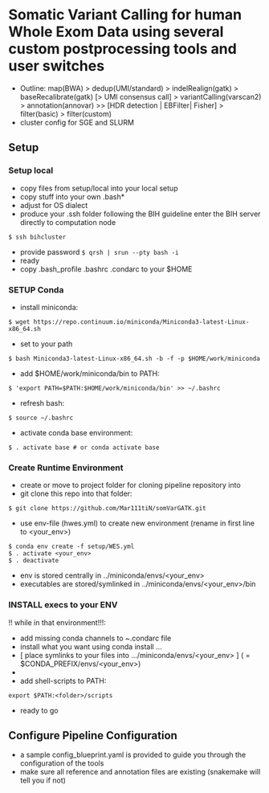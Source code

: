 # Somatic Variant Calling for human Whole Exom Data using several custom postprocessing tools and user switches
* Outline:
map(BWA) > dedup(UMI/standard) > indelRealign(gatk) > baseRecalibrate(gatk) [> UMI consensus call] > variantCalling(varscan2) > annotation(annovar) >> [HDR detection | EBFilter| Fisher] > filter(basic) > filter(custom)
* cluster config for SGE and SLURM

## Setup

### Setup local
* copy files from setup/local into your local setup 
* copy stuff into your own .bash*
* adjust for OS dialect
* produce your .ssh folder following the BIH guideline
enter the BIH server directly to computation node

```
$ ssh bihcluster 
```
* provide password
```$ qrsh | srun --pty bash -i ```
* ready
* copy .bash_profile .bashrc .condarc to your $HOME

### SETUP Conda
* install miniconda:
```
$ wget https://repo.continuum.io/miniconda/Miniconda3-latest-Linux-x86_64.sh
```
* set to your path
```
$ bash Miniconda3-latest-Linux-x86_64.sh -b -f -p $HOME/work/miniconda
```
* add $HOME/work/miniconda/bin to PATH:
```
$ 'export PATH=$PATH:$HOME/work/miniconda/bin' >> ~/.bashrc
```
* refresh bash:
```
$ source ~/.bashrc
```
* activate conda base environment:
```
$ . activate base # or conda activate base
```

### Create Runtime Environment
* create or move to project folder <folder/> for cloning pipeline repository into
* git clone this repo into that folder:
```
$ git clone https://github.com/Mar111tiN/somVarGATK.git
```
* use env-file (hwes.yml) to create new environment (rename in first line to <your_env>)
```
$ conda env create -f setup/WES.yml
$ . activate <your_env>
$ . deactivate
```
* env is stored centrally in ../miniconda/envs/<your_env>
* executables are stored/symlinked in ../miniconda/envs/<your_env>/bin

### INSTALL execs to your ENV
!! while in that environment!!!:
* add missing conda channels to ~.condarc file
* install what you want using conda install ...
* [ place symlinks to your files into .../miniconda/envs/<your_env> ]
    ( = $CONDA_PREFIX/envs/<your_env>)
* 
* add shell-scripts to PATH:
```
export $PATH:<folder>/scripts
```
* ready to go

## Configure Pipeline Configuration
* a sample config_blueprint.yaml is provided to guide you through the configuration of the tools
* make sure all reference and annotation files are existing (snakemake will tell you if not)




